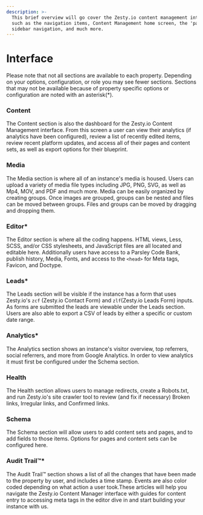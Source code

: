 ```yaml
---
description: >-
  This brief overview will go cover the Zesty.io content management interface
  such as the navigation items, Content Management home screen, the 'pages'
  sidebar navigation, and much more.
---
```


# Interface

Please note that not all sections are available to each property. Depending on your options, configuration, or role you may see fewer sections. Sections that may not be available because of property specific options or configuration are noted with an asterisk\(\*\).

### Content

The Content section is also the dashboard for the Zesty.io Content Management interface. From this screen a user can view their analytics \(if analytics have been configured\), review a list of recently edited items, review recent platform updates, and access all of their pages and content sets, as well as export options for their blueprint.

### Media

The Media section is where all of an instance's media is housed. Users can upload a variety of media file types including JPG, PNG, SVG, as well as Mp4, MOV, and PDF and much more. Media can be easily organized by creating groups. Once images are grouped, groups can be nested and files can be moved between groups. Files and groups can be moved by dragging and dropping them.

### Editor\*

The Editor section is where all the coding happens. HTML views, Less, SCSS, and/or CSS stylesheets, and JavaScript files are all located and editable here. Additionally users have access to a Parsley Code Bank, publish history, Media, Fonts, and access to the `<head>` for Meta tags, Favicon, and Doctype.

### Leads\*

The Leads section will be visible if the instance has a form that uses Zesty.io's `zcf` \(Zesty.io Contact Form\) and `zlf`\(Zesty.io Leads Form\) inputs. As forms are submitted the leads are viewable under the Leads section. Users are also able to export a CSV of leads by either a specific or custom date range.

### Analytics\*

The Analytics section shows an instance's visitor overview, top referrers, social referrers, and more from Google Analytics. In order to view analytics it must first be configured under the Schema section.

### Health

The Health section allows users to manage redirects, create a Robots.txt, and run Zesty.io's site crawler tool to review \(and fix if necessary\) Broken links, Irregular links, and Confirmed links.

### Schema

The Schema section will allow users to add content sets and pages, and to add fields to those items. Options for pages and content sets can be configured here.

### Audit Trail™\*

The Audit Trail™ section shows a list of all the changes that have been made to the property by user, and includes a time stamp. Events are also color coded depending on what action a user took.These articles will help you navigate the Zesty.io Content Manager interface with guides for content entry to accessing meta tags in the editor dive in and start building your instance with us.

